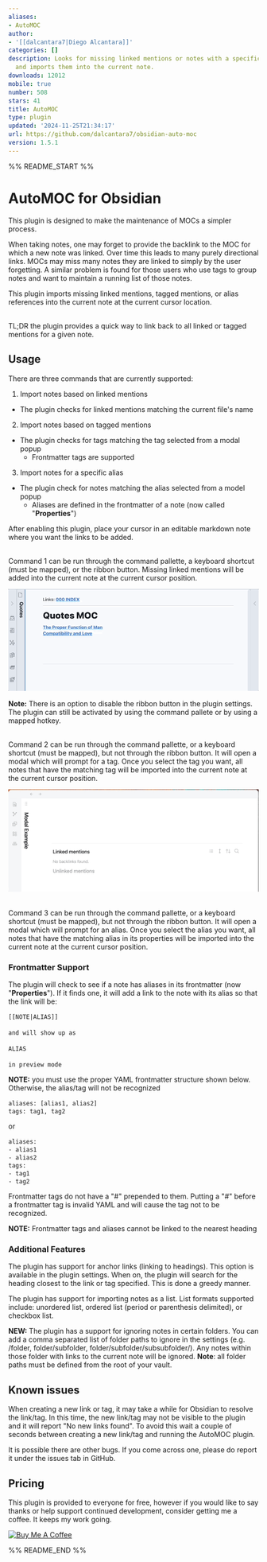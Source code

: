 ```yaml
---
aliases:
- AutoMOC
author:
- '[[dalcantara7|Diego Alcantara]]'
categories: []
description: Looks for missing linked mentions or notes with a specific tag or alias
  and imports them into the current note.
downloads: 12012
mobile: true
number: 508
stars: 41
title: AutoMOC
type: plugin
updated: '2024-11-25T21:34:17'
url: https://github.com/dalcantara7/obsidian-auto-moc
version: 1.5.1
---
```


%% README_START %%

# AutoMOC for Obsidian

This plugin is designed to make the maintenance of MOCs a simpler process. <br>

When taking notes, one may forget to provide the backlink to the MOC for which a new note was linked. Over time this leads to many purely directional links. MOCs may miss many notes they are linked to simply by the user forgetting. A similar problem is found for those users who use tags to group notes and want to maintain a running list of those notes.<br>

This plugin imports missing linked mentions, tagged mentions, or alias references into the current note at the current cursor location. <br><br>

TL;DR the plugin provides a quick way to link back to all linked or tagged mentions for a given note.
<br>

## Usage

There are three commands that are currently supported: <br>

1. Import notes based on linked mentions

-   The plugin checks for linked mentions matching the current file's name

2. Import notes based on tagged mentions

-   The plugin checks for tags matching the tag selected from a modal popup
    -   Frontmatter tags are supported

3. Import notes for a specific alias

-   The plugin check for notes matching the alias selected from a model popup
    -   Aliases are defined in the frontmatter of a note (now called "**Properties**")

After enabling this plugin, place your cursor in an editable markdown note where you want the links to be added.

<br>
Command 1 can be run through the command pallette, a keyboard shortcut (must be mapped), or the ribbon button. Missing linked mentions will be added into the current note at the current cursor position.

![demo](https://raw.githubusercontent.com/dalcantara7/obsidian-auto-moc/HEAD/assets/auto-moc-demo.gif)

**Note:** There is an option to disable the ribbon button in the plugin settings. The plugin can still be activated by using the command pallete or by using a mapped hotkey.

<br>
Command 2 can be run through the command pallette, or a keyboard shortcut (must be mapped), but not through the ribbon button. It will open a modal which will prompt for a tag. Once you select the tag you want, all notes that have the matching tag will be imported into the current note at the current cursor position.

![demo](https://raw.githubusercontent.com/dalcantara7/obsidian-auto-moc/HEAD/assets/modal-demo.gif)

<br>
Command 3 can be run through the command pallette, or a keyboard shortcut (must be mapped), but not through the ribbon button. It will open a modal which will prompt for an alias. Once you select the alias you want, all notes that have the matching alias in its properties will be imported into the current note at the current cursor position.

### Frontmatter Support

The plugin will check to see if a note has aliases in its frontmatter (now "**Properties**"). If it finds one, it will add a link to the note with its alias so that the link will be:

```
[[NOTE|ALIAS]]

and will show up as

ALIAS

in preview mode
```

**NOTE:** you must use the proper YAML frontmatter structure shown below. Otherwise, the alias/tag will not be recognized

```
aliases: [alias1, alias2]
tags: tag1, tag2
```

or

```
aliases:
- alias1
- alias2
tags:
- tag1
- tag2
```

Frontmatter tags do not have a "#" prepended to them. Putting a "#" before a frontmatter tag is invalid YAML and will cause the tag not to be recognized.

**NOTE:** Frontmatter tags and aliases cannot be linked to the nearest heading

### Additional Features

The plugin has support for anchor links (linking to headings). This option is available in the plugin settings. When on, the plugin will search for the heading closest to the link or tag specified. This is done a greedy manner.

The plugin has support for importing notes as a list. List formats supported include: unordered list, ordered list (period or parenthesis delimited), or checkbox list.

**NEW:** The plugin has a support for ignoring notes in certain folders. You can add a comma separated list of folder paths to ignore in the settings (e.g. /folder, folder/subfolder, folder/subfolder/subsubfolder/). Any notes within those folder with links to the current note will be ignored. **Note**: all folder paths must be defined from the root of your vault.

## Known issues

When creating a new link or tag, it may take a while for Obsidian to resolve the link/tag. In this time, the new link/tag may not be visible to the plugin and it will report "No new links found". To avoid this wait a couple of seconds between creating a new link/tag and running the AutoMOC plugin.

It is possible there are other bugs. If you come across one, please do report it under the issues tab in GitHub.

## Pricing

This plugin is provided to everyone for free, however if you would like to say thanks or help support continued development, consider getting me a coffee. It keeps my work going.

<a href="https://www.buymeacoffee.com/dalca7" target="_blank"><img src="https://cdn.buymeacoffee.com/buttons/default-orange.png" alt="Buy Me A Coffee" height="41" width="174"></a>


%% README_END %%